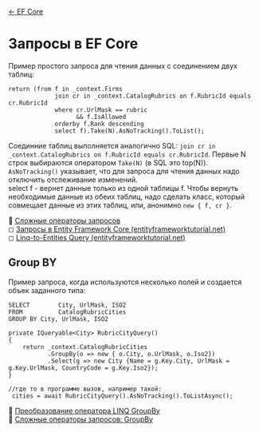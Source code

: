 [← EF Core](/README.md)  

# Запросы в EF Core  
Пример простого запроса для чтения данных с соединением двух таблиц: 
```
return (from f in _context.Firms
             join cr in _context.CatalogRubrics on f.RubricId equals cr.RubricId
             where cr.UrlMask == rubric
                   && f.IsAllowed
             orderby f.Rank descending
             select f).Take(N).AsNoTracking().ToList();
```
Соединние таблиц выполняется аналогично SQL: `join cr in _context.CatalogRubrics on f.RubricId equals cr.RubricId`. Первые N строк выбираются оператором `Take(N)` (в SQL это top(N)). `AsNoTracking()` указывает, что для запроса для чтения данных надо отключить отслеживание изменений.  
select f - вернет данные только из одной таблицы f. Чтобы вернуть необходимые данные из обеих таблиц, надо сделать класс, который совмещает данные из этих таблиц, или, анонимно `new { f, cr }`.  

📘 [Сложные операторы запросов](https://docs.microsoft.com/ru-ru/ef/core/querying/complex-query-operators)  
◻ [Запросы в Entity Framework Core (entityframeworktutorial.net)](https://www.entityframeworktutorial.net/efcore/querying-in-ef-core.aspx)   
◻ [Linq-to-Entities Query (entityframeworktutorial.net)](https://www.entityframeworktutorial.net/querying-entity-graph-in-entity-framework.aspx) 

## Group BY
Пример запроса, когда используются несколько полей и создается объек заданного типа:
```
SELECT        City, UrlMask, ISO2
FROM          CatalogRubricCities
GROUP BY City, UrlMask, ISO2

private IQueryable<City> RubricCityQuery()
{
    return _context.CatalogRubricCities
           .GroupBy(o => new { o.City, o.UrlMask, o.Iso2})
           .Select(g => new City {Name = g.Key.City, UrlMask = g.Key.UrlMask, CountryCode = g.Key.Iso2});
}

//где то в программе вызов, например такой:
 cities = await RubricCityQuery().AsNoTracking().ToListAsync();
```


📘 [Преобразование оператора LINQ GroupBy](https://docs.microsoft.com/ru-ru/ef/core/what-is-new/ef-core-2.1#linq-groupby-translation)  
📘 [Сложные операторы запросов: GroupBy](https://docs.microsoft.com/ru-ru/ef/core/querying/complex-query-operators#groupby)
 
